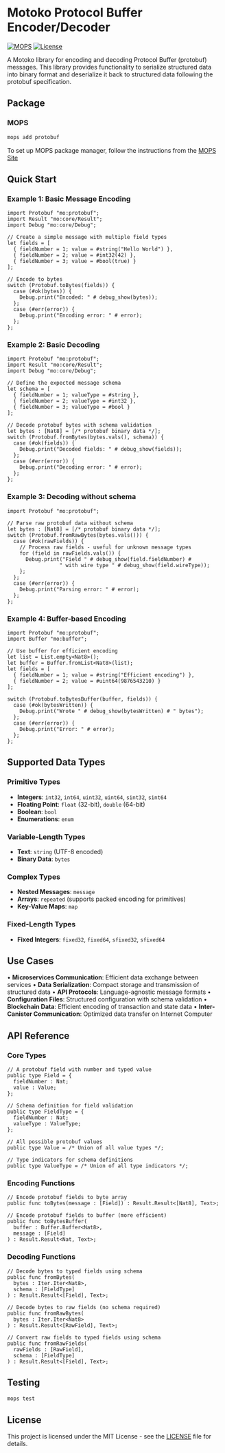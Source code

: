 # Motoko Protocol Buffer Encoder/Decoder

[![MOPS](https://img.shields.io/badge/MOPS-protobuf-blue)](https://mops.one/protobuf)
[![License](https://img.shields.io/badge/license-MIT-blue.svg)](https://github.com/edjCase/motoko_protobuf/blob/main/LICENSE)

A Motoko library for encoding and decoding Protocol Buffer (protobuf) messages. This library provides functionality to serialize structured data into binary format and deserialize it back to structured data following the protobuf specification.

## Package

### MOPS

```bash
mops add protobuf
```

To set up MOPS package manager, follow the instructions from the [MOPS Site](https://mops.one)

## Quick Start

### Example 1: Basic Message Encoding

```motoko
import Protobuf "mo:protobuf";
import Result "mo:core/Result";
import Debug "mo:core/Debug";

// Create a simple message with multiple field types
let fields = [
  { fieldNumber = 1; value = #string("Hello World") },
  { fieldNumber = 2; value = #int32(42) },
  { fieldNumber = 3; value = #bool(true) }
];

// Encode to bytes
switch (Protobuf.toBytes(fields)) {
  case (#ok(bytes)) {
    Debug.print("Encoded: " # debug_show(bytes));
  };
  case (#err(error)) {
    Debug.print("Encoding error: " # error);
  };
};
```

### Example 2: Basic Decoding

```motoko
import Protobuf "mo:protobuf";
import Result "mo:core/Result";
import Debug "mo:core/Debug";

// Define the expected message schema
let schema = [
  { fieldNumber = 1; valueType = #string },
  { fieldNumber = 2; valueType = #int32 },
  { fieldNumber = 3; valueType = #bool }
];

// Decode protobuf bytes with schema validation
let bytes : [Nat8] = [/* protobuf binary data */];
switch (Protobuf.fromBytes(bytes.vals(), schema)) {
  case (#ok(fields)) {
    Debug.print("Decoded fields: " # debug_show(fields));
  };
  case (#err(error)) {
    Debug.print("Decoding error: " # error);
  };
};
```

### Example 3: Decoding without schema

```motoko
import Protobuf "mo:protobuf";

// Parse raw protobuf data without schema
let bytes : [Nat8] = [/* protobuf binary data */];
switch (Protobuf.fromRawBytes(bytes.vals())) {
  case (#ok(rawFields)) {
    // Process raw fields - useful for unknown message types
    for (field in rawFields.vals()) {
      Debug.print("Field " # debug_show(field.fieldNumber) #
                 " with wire type " # debug_show(field.wireType));
    };
  };
  case (#err(error)) {
    Debug.print("Parsing error: " # error);
  };
};
```

### Example 4: Buffer-based Encoding

```motoko
import Protobuf "mo:protobuf";
import Buffer "mo:buffer";

// Use buffer for efficient encoding
let list = List.empty<Nat8>();
let buffer = Buffer.fromList<Nat8>(list);
let fields = [
  { fieldNumber = 1; value = #string("Efficient encoding") },
  { fieldNumber = 2; value = #uint64(9876543210) }
];

switch (Protobuf.toBytesBuffer(buffer, fields)) {
  case (#ok(bytesWritten)) {
    Debug.print("Wrote " # debug_show(bytesWritten) # " bytes");
  };
  case (#err(error)) {
    Debug.print("Error: " # error);
  };
};
```

## Supported Data Types

### Primitive Types

- **Integers**: `int32`, `int64`, `uint32`, `uint64`, `sint32`, `sint64`
- **Floating Point**: `float` (32-bit), `double` (64-bit)
- **Boolean**: `bool`
- **Enumerations**: `enum`

### Variable-Length Types

- **Text**: `string` (UTF-8 encoded)
- **Binary Data**: `bytes`

### Complex Types

- **Nested Messages**: `message`
- **Arrays**: `repeated` (supports packed encoding for primitives)
- **Key-Value Maps**: `map`

### Fixed-Length Types

- **Fixed Integers**: `fixed32`, `fixed64`, `sfixed32`, `sfixed64`

## Use Cases

• **Microservices Communication**: Efficient data exchange between services
• **Data Serialization**: Compact storage and transmission of structured data
• **API Protocols**: Language-agnostic message formats
• **Configuration Files**: Structured configuration with schema validation
• **Blockchain Data**: Efficient encoding of transaction and state data
• **Inter-Canister Communication**: Optimized data transfer on Internet Computer

## API Reference

### Core Types

```motoko
// A protobuf field with number and typed value
public type Field = {
  fieldNumber : Nat;
  value : Value;
};

// Schema definition for field validation
public type FieldType = {
  fieldNumber : Nat;
  valueType : ValueType;
};

// All possible protobuf values
public type Value = /* Union of all value types */;

// Type indicators for schema definitions
public type ValueType = /* Union of all type indicators */;
```

### Encoding Functions

```motoko
// Encode protobuf fields to byte array
public func toBytes(message : [Field]) : Result.Result<[Nat8], Text>;

// Encode protobuf fields to buffer (more efficient)
public func toBytesBuffer(
  buffer : Buffer.Buffer<Nat8>,
  message : [Field]
) : Result.Result<Nat, Text>;
```

### Decoding Functions

```motoko
// Decode bytes to typed fields using schema
public func fromBytes(
  bytes : Iter.Iter<Nat8>,
  schema : [FieldType]
) : Result.Result<[Field], Text>;

// Decode bytes to raw fields (no schema required)
public func fromRawBytes(
  bytes : Iter.Iter<Nat8>
) : Result.Result<[RawField], Text>;

// Convert raw fields to typed fields using schema
public func fromRawFields(
  rawFields : [RawField],
  schema : [FieldType]
) : Result.Result<[Field], Text>;
```

## Testing

```bash
mops test
```

## License

This project is licensed under the MIT License - see the [LICENSE](LICENSE) file for details.
